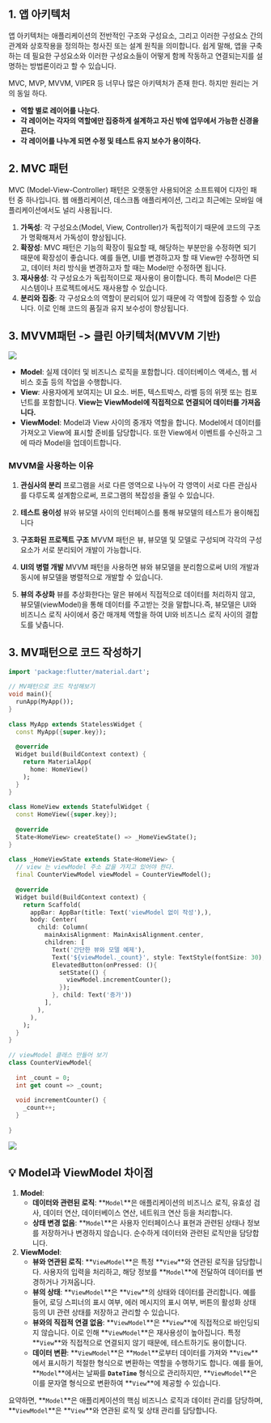 
## 1. 앱 아키텍처

앱 아키텍처는 애플리케이션의 전반적인 구조와 구성요소, 그리고 이러한 구성요소 간의 관계와 상호작용을 정의하는 청사진 또는 설계 원칙을 의미합니다. 쉽게 말해, 앱을 구축하는 데 필요한 구성요소와 이러한 구성요소들이 어떻게 함께 작동하고 연결되는지를 설명하는 방법론이라고 할 수 있습니다.


MVC, MVP, MVVM, VIPER 등 너무나 많은 아키텍처가 존재 한다. 하지만 원리는 거의 동일 하다.

- **역할 별로 레이어를 나눈다.**
- **각 레이어는 각자의 역할에만 집중하게 설계하고 자신 밖에 업무에서 가능한 신경을 끈다.**
- **각 레이어를 나누게 되면 수정 및 테스트 유지 보수가 용이하다.**


## 2. MVC 패턴

MVC (Model-View-Controller) 패턴은 오랫동안 사용되어온 소프트웨어 디자인 패턴 중 하나입니다. 웹 애플리케이션, 데스크톱 애플리케이션, 그리고 최근에는 모바일 애플리케이션에서도 널리 사용됩니다.

1. **가독성**: 각 구성요소(Model, View, Controller)가 독립적이기 때문에 코드의 구조가 명확해져서 가독성이 향상됩니다.
2. **확장성**: MVC 패턴은 기능의 확장이 필요할 때, 해당하는 부분만을 수정하면 되기 때문에 확장성이 좋습니다. 예를 들면, UI를 변경하고자 할 때 View만 수정하면 되고, 데이터 처리 방식을 변경하고자 할 때는 Model만 수정하면 됩니다.
3. **재사용성**: 각 구성요소가 독립적이므로 재사용이 용이합니다. 특히 Model은 다른 시스템이나 프로젝트에서도 재사용할 수 있습니다.
4. **분리와 집중**: 각 구성요소의 역할이 분리되어 있기 때문에 각 역할에 집중할 수 있습니다. 이로 인해 코드의 품질과 유지 보수성이 향상됩니다.


## 3. MVVM패턴 -> 클린 아키텍처(MVVM 기반)

![](https://i.imgur.com/xOjIjnd.png)

- **Model**: 실제 데이터 및 비즈니스 로직을 포함합니다. 데이터베이스 액세스, 웹 서비스 호출 등의 작업을 수행합니다.
- **View**: 사용자에게 보여지는 UI 요소. 버튼, 텍스트박스, 라벨 등의 위젯 또는 컴포넌트를 포함합니다. **View는 ViewModel에 직접적으로 연결되어 데이터를 가져옵니다.**
- **ViewModel**: Model과 View 사이의 중개자 역할을 합니다. Model에서 데이터를 가져오고 View에 표시할 준비를 담당합니다. 또한 View에서 이벤트를 수신하고 그에 따라 Model을 업데이트합니다.


### **MVVM을 사용하는 이유**

1. **관심사의 분리**
	프로그램을 서로 다른 영역으로 나누어 각 영역이 서로 다른 관심사를 다루도록 설계함으로써, 프로그램의 복잡성을 줄일 수 있습니다.

2. **테스트 용이성**
	뷰와 뷰모델 사이의 인터페이스를 통해 뷰모델의 테스트가 용이해집니다

3. **구조화된 프로젝트 구조**
	MVVM 패턴은 뷰, 뷰모델 및 모델로 구성되며 각각의 구성 요소가 서로 분리되어 개발이 가능합니다.

4. **UI의 병렬 개발**
	MVVM 패턴을 사용하면 뷰와 뷰모델을 분리함으로써 UI의 개발과 동시에 뷰모델을 병렬적으로 개발할 수 있습니다.

5. **뷰의 추상화**
	뷰를 추상화한다는 말은 뷰에서 직접적으로 데이터를 처리하지 않고, 뷰모델(viewModel)을 통해 데이터를 주고받는 것을 말합니다.즉, 뷰모델은 UI와 비즈니스 로직 사이에서 중간 매개체 역할을 하여 UI와 비즈니스 로직 사이의 결합도를 낮춥니다.


## 3. MV패턴으로 코드 작성하기

```dart
import 'package:flutter/material.dart';  
  
// MV패턴으로 코드 작성해보기  
void main(){  
  runApp(MyApp());  
}  
  
class MyApp extends StatelessWidget {  
  const MyApp({super.key});  
  
  @override  
  Widget build(BuildContext context) {  
    return MaterialApp(  
      home: HomeView()  
    );  
  }  
}  
  
class HomeView extends StatefulWidget {  
  const HomeView({super.key});  
  
  @override  
  State<HomeView> createState() => _HomeViewState();  
}  
  
class _HomeViewState extends State<HomeView> {  
  // view 는 viewModel 주소 값을 가지고 있어야 한다.  
  final CounterViewModel viewModel = CounterViewModel();  
  
  @override  
  Widget build(BuildContext context) {  
    return Scaffold(  
      appBar: AppBar(title: Text('viewModel 없이 작성'),),  
      body: Center(  
        child: Column(  
          mainAxisAlignment: MainAxisAlignment.center,  
          children: [  
            Text('간단한 뷰와 모델 예제'),  
            Text('${viewModel._count}', style: TextStyle(fontSize: 30),),  
            ElevatedButton(onPressed: (){  
              setState(() {  
                viewModel.incrementCounter();  
              });  
            }, child: Text('증가'))  
          ],  
        ),  
      ),  
    );  
  }  
}  
  
// viewModel 클래스 만들어 보기  
class CounterViewModel{  
  
  int _count = 0;  
  int get count => _count;  
  
  void incrementCounter() {  
    _count++;  
  }  
  
}
```


![](https://i.imgur.com/9WPA7tM.gif)



## 💡 Model과 ViewModel 차이점

1. **Model**:
    - **데이터와 관련된 로직**: **`Model`**은 애플리케이션의 비즈니스 로직, 유효성 검사, 데이터 연산, 데이터베이스 연산, 네트워크 연산 등을 처리합니다.
    - **상태 변경 없음**: **`Model`**은 사용자 인터페이스나 표현과 관련된 상태나 정보를 저장하거나 변경하지 않습니다. 순수하게 데이터와 관련된 로직만을 담당합니다.
2. **ViewModel**:
    - **뷰와 연관된 로직**: **`ViewModel`**은 특정 **`View`**와 연관된 로직을 담당합니다. 사용자의 입력을 처리하고, 해당 정보를 **`Model`**에 전달하여 데이터를 변경하거나 가져옵니다.
    - **뷰의 상태**: **`ViewModel`**은 **`View`**의 상태와 데이터를 관리합니다. 예를 들어, 로딩 스피너의 표시 여부, 에러 메시지의 표시 여부, 버튼의 활성화 상태 등의 UI 관련 상태를 저장하고 관리할 수 있습니다.
    - **뷰와의 직접적 연결 없음**: **`ViewModel`**은 **`View`**에 직접적으로 바인딩되지 않습니다. 이로 인해 **`ViewModel`**은 재사용성이 높아집니다. 특정 **`View`**와 직접적으로 연결되지 않기 때문에, 테스트하기도 용이합니다.
    - **데이터 변환**: **`ViewModel`**은 **`Model`**로부터 데이터를 가져와 **`View`**에서 표시하기 적절한 형식으로 변환하는 역할을 수행하기도 합니다. 예를 들어, **`Model`**에서는 날짜를 **`DateTime`** 형식으로 관리하지만, **`ViewModel`**은 이를 문자열 형식으로 변환하여 **`View`**에 제공할 수 있습니다.

요약하면, **`Model`**은 애플리케이션의 핵심 비즈니스 로직과 데이터 관리를 담당하며, **`ViewModel`**은 **`View`**와 연관된 로직 및 상태 관리를 담당합니다.

